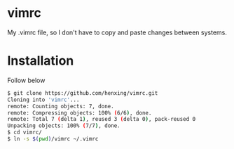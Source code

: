 # vimrc
My .vimrc file, so I don't have to copy and paste changes between systems.

# Installation
Follow below

```bash
$ git clone https://github.com/henxing/vimrc.git
Cloning into 'vimrc'...
remote: Counting objects: 7, done.
remote: Compressing objects: 100% (6/6), done.
remote: Total 7 (delta 1), reused 3 (delta 0), pack-reused 0
Unpacking objects: 100% (7/7), done.
$ cd vimrc/
$ ln -s $(pwd)/vimrc ~/.vimrc
```

